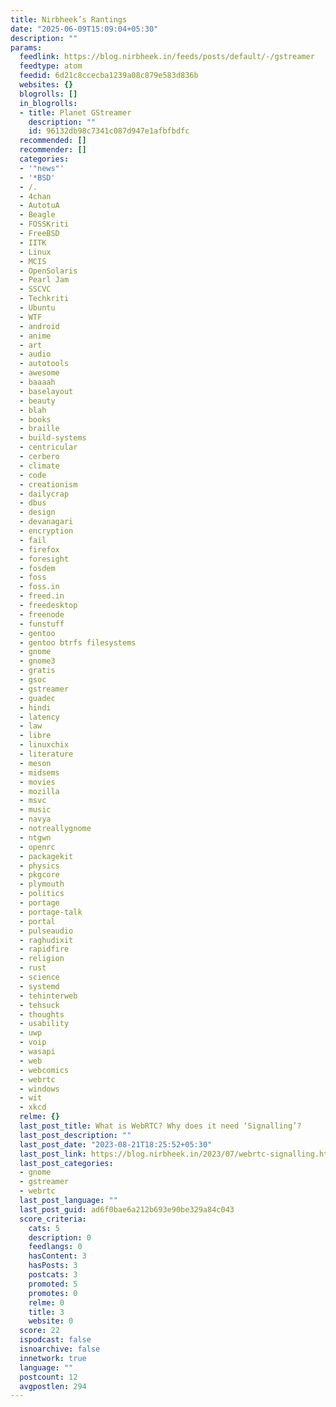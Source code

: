```yaml
---
title: Nirbheek’s Rantings
date: "2025-06-09T15:09:04+05:30"
description: ""
params:
  feedlink: https://blog.nirbheek.in/feeds/posts/default/-/gstreamer
  feedtype: atom
  feedid: 6d21c8ccecba1239a08c879e583d836b
  websites: {}
  blogrolls: []
  in_blogrolls:
  - title: Planet GStreamer
    description: ""
    id: 96132db98c7341c087d947e1afbfbdfc
  recommended: []
  recommender: []
  categories:
  - '"news"'
  - '*BSD'
  - /.
  - 4chan
  - AutotuA
  - Beagle
  - FOSSKriti
  - FreeBSD
  - IITK
  - Linux
  - MCIS
  - OpenSolaris
  - Pearl Jam
  - SSCVC
  - Techkriti
  - Ubuntu
  - WTF
  - android
  - anime
  - art
  - audio
  - autotools
  - awesome
  - baaaah
  - baselayout
  - beauty
  - blah
  - books
  - braille
  - build-systems
  - centricular
  - cerbero
  - climate
  - code
  - creationism
  - dailycrap
  - dbus
  - design
  - devanagari
  - encryption
  - fail
  - firefox
  - foresight
  - fosdem
  - foss
  - foss.in
  - freed.in
  - freedesktop
  - freenode
  - funstuff
  - gentoo
  - gentoo btrfs filesystems
  - gnome
  - gnome3
  - gratis
  - gsoc
  - gstreamer
  - guadec
  - hindi
  - latency
  - law
  - libre
  - linuxchix
  - literature
  - meson
  - midsems
  - movies
  - mozilla
  - msvc
  - music
  - navya
  - notreallygnome
  - ntgwn
  - openrc
  - packagekit
  - physics
  - pkgcore
  - plymouth
  - politics
  - portage
  - portage-talk
  - portal
  - pulseaudio
  - raghudixit
  - rapidfire
  - religion
  - rust
  - science
  - systemd
  - tehinterweb
  - tehsuck
  - thoughts
  - usability
  - uwp
  - voip
  - wasapi
  - web
  - webcomics
  - webrtc
  - windows
  - wit
  - xkcd
  relme: {}
  last_post_title: What is WebRTC? Why does it need ‘Signalling’?
  last_post_description: ""
  last_post_date: "2023-08-21T18:25:52+05:30"
  last_post_link: https://blog.nirbheek.in/2023/07/webrtc-signalling.html
  last_post_categories:
  - gnome
  - gstreamer
  - webrtc
  last_post_language: ""
  last_post_guid: ad6f0bae6a212b693e90be329a84c043
  score_criteria:
    cats: 5
    description: 0
    feedlangs: 0
    hasContent: 3
    hasPosts: 3
    postcats: 3
    promoted: 5
    promotes: 0
    relme: 0
    title: 3
    website: 0
  score: 22
  ispodcast: false
  isnoarchive: false
  innetwork: true
  language: ""
  postcount: 12
  avgpostlen: 294
---
```

